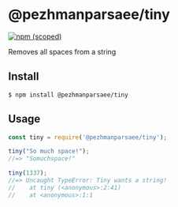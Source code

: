 # @pezhmanparsaee/tiny

[![npm (scoped)](https://img.shields.io/npm/v/@pezhmanparsaee/tiny.svg)](https://www.npmjs.com/package/@pezhmanparsaee/tiny)


Removes all spaces from a string

## Install
```
$ npm install @pezhmanparsaee/tiny
```

## Usage
```js
const tiny = require('@pezhmanparsaee/tiny');

tiny("So much space!");
//=> "Somuchspace!"

tiny(1337);
//=> Uncaught TypeError: Tiny wants a string!
//    at tiny (<anonymous>:2:41)
//    at <anonymous>:1:1

```
